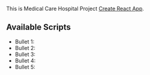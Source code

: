 This is Medical Care Hospital Project [Create React App](https://github.com/facebook/create-react-app).

## Available Scripts

* Bullet 1:
* Bullet 2:
* Bullet 3:
* Bullet 4:
* Bullet 5: